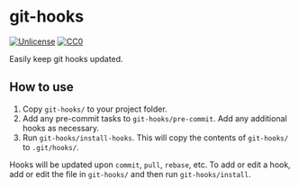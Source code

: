 # git-hooks

[![Unlicense](https://img.shields.io/badge/license-Unlicense-blue)](https://choosealicense.com/licenses/unlicense/) [![CC0](https://img.shields.io/badge/license-CC0-blue)](https://creativecommons.org/publicdomain/zero/1.0/)

Easily keep git hooks updated.

## How to use

1. Copy `git-hooks/` to your project folder.
2. Add any pre-commit tasks to `git-hooks/pre-commit`. Add any additional hooks as necessary.
3. Run `git-hooks/install-hooks`. This will copy the contents of `git-hooks/` to `.git/hooks/`.

Hooks will be updated upon `commit`, `pull`, `rebase`, etc. To add or edit a hook, add or edit the file in `git-hooks/` and then run `git-hooks/install`.
